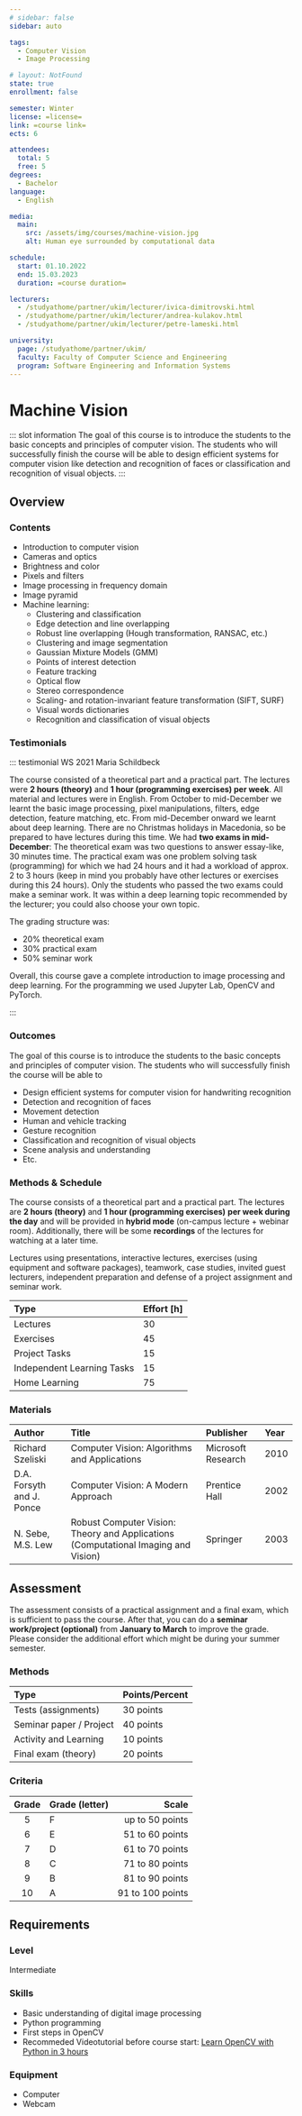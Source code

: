 ```yaml
---
# sidebar: false
sidebar: auto

tags:
  - Computer Vision
  - Image Processing

# layout: NotFound
state: true
enrollment: false

semester: Winter
license: =license=
link: =course link=
ects: 6

attendees:
  total: 5
  free: 5
degrees:
  - Bachelor
language:
  - English

media:
  main:
    src: /assets/img/courses/machine-vision.jpg
    alt: Human eye surrounded by computational data

schedule:
  start: 01.10.2022
  end: 15.03.2023
  duration: =course duration=

lecturers:
  - /studyathome/partner/ukim/lecturer/ivica-dimitrovski.html
  - /studyathome/partner/ukim/lecturer/andrea-kulakov.html
  - /studyathome/partner/ukim/lecturer/petre-lameski.html

university:
  page: /studyathome/partner/ukim/
  faculty: Faculty of Computer Science and Engineering
  program: Software Engineering and Information Systems
---
```


# Machine Vision

::: slot information
The goal of this course is to introduce the students to the basic concepts and principles of computer vision. The students who will successfully finish the course will be able to design efficient systems for computer vision like detection and recognition of faces or classification and recognition of visual objects.
:::

## Overview

### Contents

- Introduction to computer vision
- Cameras and optics
- Brightness and color
- Pixels and filters
- Image processing in frequency domain
- Image pyramid
- Machine learning:
  - Clustering and classification
  - Edge detection and line overlapping
  - Robust line overlapping (Hough transformation, RANSAC, etc.)
  - Clustering and image segmentation
  - Gaussian Mixture Models (GMM)
  - Points of interest detection
  - Feature tracking
  - Optical flow
  - Stereo correspondence
  - Scaling- and rotation-invariant feature transformation (SIFT, SURF)
  - Visual words dictionaries
  - Recognition and classification of visual objects

### Testimonials

::: testimonial WS 2021 Maria Schildbeck

The course consisted of a theoretical part and a practical part. The lectures were **2 hours (theory)** and **1 hour (programming exercises) per week**. All material and lectures were in English. From October to mid-December we learnt the basic image processing, pixel manipulations, filters, edge detection, feature matching, etc. From mid-December onward we learnt about deep learning. There are no Christmas holidays in Macedonia, so be prepared to have lectures during this time. 
We had **two exams in mid-December**: The theoretical exam was two questions to answer essay-like, 30 minutes time. The practical exam was one problem solving task (programming) for which we had 24 hours and it had a workload of approx. 2 to 3 hours (keep in mind you probably have other lectures or exercises during this 24 hours). Only the students who passed the two exams could make a seminar work. It was within a deep learning topic recommended by the lecturer; you could also choose your own topic. 

The grading structure was:
- 20% theoretical exam
- 30% practical exam
- 50% seminar work

Overall, this course gave a complete introduction to image processing and deep learning. For the programming we used Jupyter Lab, OpenCV and PyTorch.

:::

### Outcomes

The goal of this course is to introduce the students to the basic concepts and principles of computer vision.
The students who will successfully finish the course will be able to

- Design efficient systems for computer vision for handwriting recognition
- Detection and recognition of faces
- Movement detection
- Human and vehicle tracking
- Gesture recognition
- Classification and recognition of visual objects
- Scene analysis and understanding
- Etc.

### Methods & Schedule

The course consists of a theoretical part and a practical part. The lectures are **2 hours (theory)** and **1 hour (programming exercises)** **per week during the day** and will be provided in **hybrid mode** (on-campus lecture + webinar room). Additionally, there will be some **recordings** of the lectures for watching at a later time.

Lectures using presentations, interactive lectures, exercises (using equipment and software packages), teamwork, case studies, invited guest lecturers, independent preparation and defense of a project assignment and seminar work.

| Type                       | Effort \[h\] |
| :------------------------- | :----------- |
| Lectures                   | 30           |
| Exercises                  | 45           |
| Project Tasks              | 15           |
| Independent Learning Tasks | 15           |
| Home Learning              | 75           |

### Materials

| Author                    | Title                                                                              | Publisher          | Year |
| :------------------------ | :--------------------------------------------------------------------------------- | :----------------- | :--- |
| Richard Szeliski          | Computer Vision: Algorithms and Applications                                       | Microsoft Research | 2010 |
| D.A. Forsyth and J. Ponce | Computer Vision: A Modern Approach                                                 | Prentice Hall      | 2002 |
| N. Sebe, M.S. Lew         | Robust Computer Vision: Theory and Applications (Computational Imaging and Vision) | Springer           | 2003 |

## Assessment

The assessment consists of a practical assignment and a final exam, which is sufficient to pass the course. After that, you can do a **seminar work/project (optional)** from **January to March** to improve the grade. Please consider the additional effort which might be during your summer semester.

<!-- ::: post-it
Tests;project;final exam
::: -->

### Methods

| Type                    | Points/Percent |
| :---------------------- | :------------- |
| Tests (assignments)                   | 30 points      |
| Seminar paper / Project | 40 points      |
| Activity and Learning   | 10 points      |
| Final exam (theory)             | 20 points      |

### Criteria

| Grade | Grade (letter) |            Scale |
| :---: | -------------- | ---------------: |
|   5   | F              |  up to 50 points |
|   6   | E              |  51 to 60 points |
|   7   | D              |  61 to 70 points |
|   8   | C              |  71 to 80 points |
|   9   | B              |  81 to 90 points |
|  10   | A              | 91 to 100 points |

## Requirements

<!-- ::: post-it
Prerequisites would be Digital image processing or Machine learning, but probably be waived
::: -->
### Level

Intermediate

### Skills

- Basic understanding of digital image processing
- Python programming
- First steps in OpenCV
- Recommeded Videotutorial before course start: [Learn OpenCV with Python in 3 hours](https://youtu.be/WQeoO7MI0Bs)

### Equipment

- Computer
- Webcam
